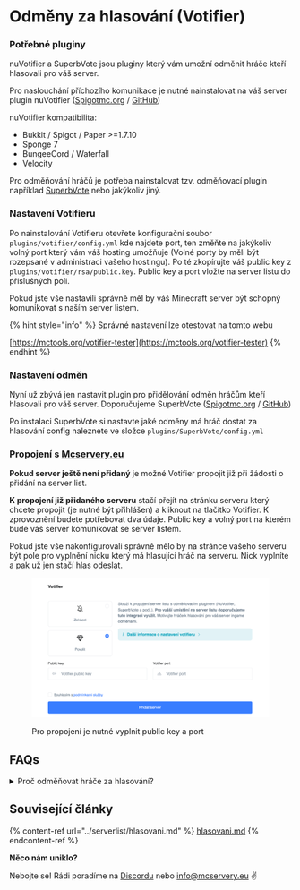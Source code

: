 # Odměny za hlasování (Votifier)

### Potřebné pluginy

nuVotifier a SuperbVote jsou pluginy který vám umožní odměnit hráče kteří hlasovali pro váš server.

Pro naslouchání příchozího komunikace je nutné nainstalovat na váš server plugin nuVotifier ([Spigotmc.org](https://www.spigotmc.org/resources/nuvotifier.13449/) / [GitHub](https://github.com/NuVotifier/NuVotifier))

nuVotifier kompatibilita:

* Bukkit / Spigot / Paper >=1.7.10
* Sponge 7
* BungeeCord / Waterfall
* Velocity

Pro odměňování hráčů je potřeba nainstalovat tzv. odměňovací plugin například [SuperbVote](https://www.spigotmc.org/resources/superbvote.11626/) nebo jakýkoliv jiný.

### Nastavení Votifieru

Po nainstalování Votifieru otevřete konfigurační soubor `plugins/votifier/config.yml` kde najdete port, ten změňte na jakýkoliv volný port který vám váš hosting umožňuje (Volné porty by měli být rozepsané v administraci vašeho hostingu). Po té zkopírujte váš public key z `plugins/votifier/rsa/public.key`. Public key a port vložte na server listu do příslušných polí.

Pokud jste vše nastavili správně měl by váš Minecraft server být schopný komunikovat s naším server listem.&#x20;

{% hint style="info" %}
Správné nastavení lze otestovat na tomto webu&#x20;

[https://mctools.org/votifier-tester](https://mctools.org/votifier-tester)
{% endhint %}

### Nastavení odměn

Nyní už zbývá jen nastavit plugin pro přidělování odměn hráčům kteří hlasovali pro váš server. Doporučujeme SuperbVote ([Spigotmc.org](https://www.spigotmc.org/resources/superbvote.11626/) / [GitHub](https://github.com/astei/SuperbVote))

Po instalaci SuperbVote si nastavte jaké odměny má hráč dostat za hlasování config naleznete ve složce `plugins/SuperbVote/config.yml`

### **Propojení s** [**Mcservery.eu**](https://mcservery.eu/)

**Pokud server ještě není přidaný** je možné Votifier propojit již při žádosti o přidání na server list.

**K propojení již přidaného serveru** stačí přejít na stránku serveru který chcete propojit (je nutné být přihlášen) a kliknout na tlačítko Votifier. K zprovoznění budete potřebovat dva údaje. Public key a volný port na kterém bude váš server komunikovat se server listem.

Pokud jste vše nakonfigurovali správně mělo by na stránce vašeho serveru být pole pro vyplnění nicku který má hlasující hráč na serveru. Nick vyplníte a pak už jen stačí hlas odeslat.

<figure><img src="../.gitbook/assets/image (4).png" alt=""><figcaption><p>Pro propojení je nutné vyplnit public key a port</p></figcaption></figure>

## FAQs

<details>

<summary>Proč odměňovat hráče za hlasování?</summary>

Odměna za hlasování pro váš server motivuje hráče pravidelně hlasovat a tak zvyšovat viditelnost vašeho serveru na server listu.

</details>

## Související články

{% content-ref url="../serverlist/hlasovani.md" %}
[hlasovani.md](../serverlist/hlasovani.md)
{% endcontent-ref %}



**Něco nám uniklo?**

Nebojte se! Rádi poradíme na [Discordu](https://discord.mcservery.eu) nebo [info@mcservery.eu](mailto:info@mcservery.eu) ✌️
